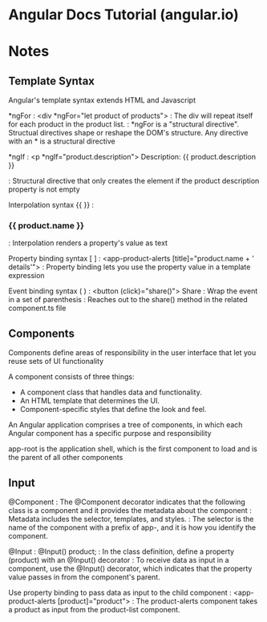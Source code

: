 # Angular Docs Tutorial (angular.io)

# Notes

## Template Syntax

Angular's template syntax extends HTML and Javascript

*ngFor 
: <div *ngFor="let product of products"></div>
: The div will repeat itself for each product in the product list.
: *ngFor is a "structural directive". Structual directives shape or reshape the DOM's structure. Any directive with an * is a structural directive 

*ngIf
: <p *ngIf="product.description"> Description: {{ product.description }} </p>
: Structural directive that only creates the element if the product description property is not empty

Interpolation syntax {{ }}
: <h3> {{ product.name }} </h3>
: Interpolation renders a property's value as text

Property binding syntax [ ]
: <app-product-alerts [title]="product.name + ' details'">
: Property binding lets you use the property value in a template expression

Event binding syntax ( )
: <button (click)="share()"> Share </button>
: Wrap the event in a set of parenthesis
: Reaches out to the share() method in the related component.ts file

## Components

Components define areas of responsibility in the user interface that let you reuse sets of UI functionality

A component consists of three things:
* A component class that handles data and functionality. 
* An HTML template that determines the UI. 
* Component-specific styles that define the look and feel. 

An Angular application comprises a tree of components, in which each Angular component has a specific purpose and responsibility

app-root is the application shell, which is the first component to load and is the parent of all other components

## Input

@Component
: The @Component decorator indicates that the following class is a component and it provides the metadata about the component
: Metadata includes the selector, templates, and styles. 
: The selector is the name of the component with a prefix of app-, and it is how you identify the component.

@Input
: @Input() product;
: In the class definition, define a property (product) with an @Input() decorator
: To receive data as input in a component, use the @Input() decorator, which indicates that the property value passes in from the component's parent.

Use property binding to pass data as input to the child component
: <app-product-alerts [product]="product"></app-product-alerts>
: The product-alerts component takes a product as input from the product-list component. 




